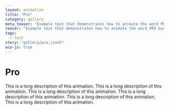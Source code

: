 ```yaml
---
layout: animation
title: "Pro"
category: gallery
meta_teaser: "Example text that demonstrates how to animate the word PRO back and forth."
teaser: "Example text that demonstrates how to animate the word PRO back and forth."
tags: 
  - text
story: "gallery/pro.json5"
ace-js: true
---
```

# Pro

This is a long description of this animation. This is a long description of this animation. This is a long description of this animation. This is a long description of this animation. This is a long description of this animation. This is a long description of this animation. 
